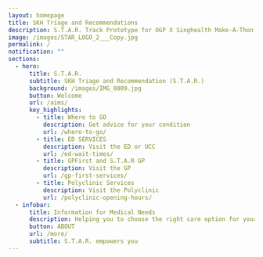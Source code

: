 ```yaml
---
layout: homepage
title: SKH Triage and Recommendations
description: S.T.A.R. Track Prototype for OGP X Singhealth Make-A-Thon
image: /images/STAR_LOGO_2___Copy.jpg
permalink: /
notification: ""
sections:
  - hero:
      title: S.T.A.R.
      subtitle: SKH Triage and Recommendation (S.T.A.R.)
      background: /images/IMG_0009.jpg
      button: Welcome
      url: /aims/
      key_highlights:
        - title: Where to GO
          description: Get advice for your condition
          url: /where-to-go/
        - title: ED SERVICES
          description: Visit the ED or UCC
          url: /ed-wait-times/
        - title: GPFirst and S.T.A.R GP
          description: Visit the GP
          url: /gp-first-services/
        - title: Polyclinic Services
          description: Visit the Polyclinic
          url: /polyclinic-opening-hours/
  - infobar:
      title: Information for Medical Needs
      description: Helping you to choose the right care option for your acute illness.
      button: ABOUT
      url: /more/
      subtitle: S.T.A.R. empowers you
---
```

